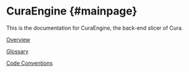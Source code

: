 CuraEngine {#mainpage}
=======

This is the documentation for CuraEngine, the back-end slicer of Cura.

[Overview](documentation/overview.md)

[Glossary](documentation/glossary.md)

[Code Conventions](https://github.com/Ultimaker/Meta/blob/master/code_conventions.md)
